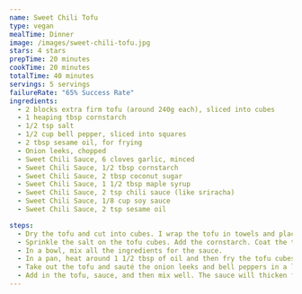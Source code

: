 ```yaml
---
name: Sweet Chili Tofu
type: vegan
mealTime: Dinner
image: /images/sweet-chili-tofu.jpg
stars: 4 stars
prepTime: 20 minutes
cookTime: 20 minutes
totalTime: 40 minutes
servings: 5 servings
failureRate: "65% Success Rate"
ingredients:
  - 2 blocks extra firm tofu (around 240g each), sliced into cubes
  - 1 heaping tbsp cornstarch
  - 1/2 tsp salt
  - 1/2 cup bell pepper, sliced into squares
  - 2 tbsp sesame oil, for frying
  - Onion leeks, chopped
  - Sweet Chili Sauce, 6 cloves garlic, minced
  - Sweet Chili Sauce, 1/2 tbsp cornstarch
  - Sweet Chili Sauce, 2 tbsp coconut sugar
  - Sweet Chili Sauce, 1 1/2 tbsp maple syrup
  - Sweet Chili Sauce, 2 tsp chili sauce (like sriracha)
  - Sweet Chili Sauce, 1/8 cup soy sauce
  - Sweet Chili Sauce, 2 tsp sesame oil

steps:
  - Dry the tofu and cut into cubes. I wrap the tofu in towels and place a plate on top of it until excess liquid is absorbed by the towels.
  - Sprinkle the salt on the tofu cubes. Add the cornstarch. Coat the tofu well.
  - In a bowl, mix all the ingredients for the sauce.
  - In a pan, heat around 1 1/2 tbsp of oil and then fry the tofu cubes until crisp and golden. You may need to turn around the tofu cubes.
  - Take out the tofu and sauté the onion leeks and bell peppers in a little oil.
  - Add in the tofu, sauce, and then mix well. The sauce will thicken from the corn starch.
---
```

